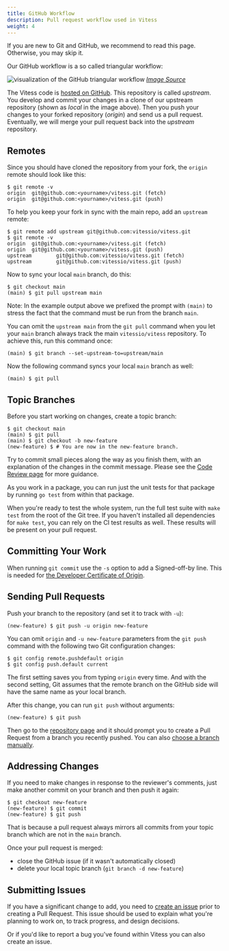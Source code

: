 ```yaml
---
title: GitHub Workflow
description: Pull request workflow used in Vitess
weight: 4
---
```


If you are new to Git and GitHub, we recommend to read this page. Otherwise, you may skip it.

Our GitHub workflow is a so called triangular workflow:


![visualization of the GitHub triangular workflow](/img/git-workflow.png)
_[Image Source](https://github.com/blog/2042-git-2-5-including-multiple-worktrees-and-triangular-workflows)_

The Vitess code is [hosted on GitHub](https://github.com/vitessio/vitess).
This repository is called *upstream*.
You develop and commit your changes in a clone of our upstream repository (shown as *local* in the image above).
Then you push your changes to your forked repository (*origin*) and send us a pull request.
Eventually, we will merge your pull request back into the *upstream* repository.

## Remotes

Since you should have cloned the repository from your fork, the `origin` remote
should look like this:

```
$ git remote -v
origin  git@github.com:<yourname>/vitess.git (fetch)
origin  git@github.com:<yourname>/vitess.git (push)
```

To help you keep your fork in sync with the main repo, add an `upstream` remote:

```
$ git remote add upstream git@github.com:vitessio/vitess.git
$ git remote -v
origin  git@github.com:<yourname>/vitess.git (fetch)
origin  git@github.com:<yourname>/vitess.git (push)
upstream        git@github.com:vitessio/vitess.git (fetch)
upstream        git@github.com:vitessio/vitess.git (push)
```

Now to sync your local `main` branch, do this:

```
$ git checkout main
(main) $ git pull upstream main
```

Note: In the example output above we prefixed the prompt with `(main)` to
stress the fact that the command must be run from the branch `main`.

You can omit the `upstream main` from the `git pull` command when you let your
`main` branch always track the main `vitessio/vitess` repository. To achieve
this, run this command once:

```
(main) $ git branch --set-upstream-to=upstream/main
```

Now the following command syncs your local `main` branch as well:

```
(main) $ git pull
```

## Topic Branches

Before you start working on changes, create a topic branch:

```
$ git checkout main
(main) $ git pull
(main) $ git checkout -b new-feature
(new-feature) $ # You are now in the new-feature branch.
```

Try to commit small pieces along the way as you finish them, with an explanation
of the changes in the commit message.
Please see the [Code Review page](../code-reviews) for more guidance.

As you work in a package, you can run just
the unit tests for that package by running `go test` from within that package.

When you're ready to test the whole system, run the full test suite with `make
test` from the root of the Git tree.
If you haven't installed all dependencies for `make test`, you can rely on the CI test results as well.
These results will be present on your pull request.

## Committing Your Work

When running `git commit` use the `-s` option to add a Signed-off-by line.
This is needed for [the Developer Certificate of Origin](https://github.com/apps/dco).

## Sending Pull Requests

Push your branch to the repository (and set it to track with `-u`):

```
(new-feature) $ git push -u origin new-feature
```

You can omit `origin` and `-u new-feature` parameters from the `git push`
command with the following two Git configuration changes:

```
$ git config remote.pushdefault origin
$ git config push.default current
```

The first setting saves you from typing `origin` every time. And with the second
setting, Git assumes that the remote branch on the GitHub side will have the
same name as your local branch.

After this change, you can run `git push` without arguments:

```
(new-feature) $ git push
```

Then go to the [repository page](https://github.com/vitessio/vitess) and it
should prompt you to create a Pull Request from a branch you recently pushed.
You can also [choose a branch manually](https://github.com/vitessio/vitess/compare).

## Addressing Changes

If you need to make changes in response to the reviewer's comments, just make
another commit on your branch and then push it again:

```
$ git checkout new-feature
(new-feature) $ git commit
(new-feature) $ git push
```

That is because a pull request always mirrors all commits from your topic branch which are not in the `main` branch.

Once your pull request is merged:

*  close the GitHub issue (if it wasn't automatically closed)
*  delete your local topic branch (`git branch -d new-feature`)

## Submitting Issues

If you have a significant change to add, you need to [create an issue](https://github.com/vitessio/vitess/issues) prior to creating a Pull Request. This issue should be used to explain what you're planning to work on, to track progress, and design decisions.

Or if you'd like to report a bug you've found within Vitess you can also create an issue. 


